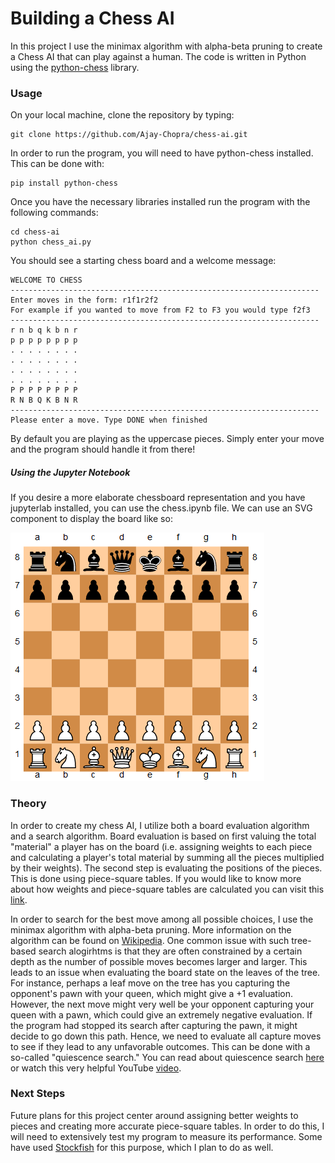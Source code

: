 # Building a Chess AI

In this project I use the minimax algorithm with alpha-beta pruning to create a Chess AI that can play
against a human. The code is written in Python using the [python-chess](https://python-chess.readthedocs.io/en/latest/) library.

### Usage
On your local machine, clone the repository by typing:
```console
git clone https://github.com/Ajay-Chopra/chess-ai.git
```
In order to run the program, you will need to have python-chess installed. This can be done with:
```console
pip install python-chess
```
Once you have the necessary libraries installed run the program with the following commands:
```console
cd chess-ai
python chess_ai.py
```
You should see a starting chess board and a welcome message:
```console
WELCOME TO CHESS
---------------------------------------------------------------------
Enter moves in the form: r1f1r2f2
For example if you wanted to move from F2 to F3 you would type f2f3
---------------------------------------------------------------------
r n b q k b n r
p p p p p p p p
. . . . . . . .
. . . . . . . .
. . . . . . . .
. . . . . . . .
P P P P P P P P
R N B Q K B N R
---------------------------------------------------------------------
Please enter a move. Type DONE when finished
```
By default you are playing as the uppercase pieces. Simply enter your move and the program should handle it from there!

##### Using the Jupyter Notebook
If you desire a more elaborate chessboard representation and you have jupyterlab installed, you can use the
chess.ipynb file. We can use an SVG component to display the board like so:




![Chess Board Image](assets/1_nH4AerChS2uPEy4igMIshw.png)



### Theory
In order to create my chess AI, I utilize both a board evaluation algorithm and a search algorithm. 
Board evaluation is based on first valuing the total "material" a player has on the board (i.e. assigning weights
to each piece and calculating a player's total material by summing all the pieces multiplied by their weights).
The second step is evaluating the positions of the pieces. This is done using piece-square tables. If you would like 
to know more about how weights and piece-square tables are calculated you can visit this [link](https://www.chessprogramming.org/Piece-Square_Tables).

In order to search for the best move among all possible choices, I use the minimax algorithm with alpha-beta pruning. 
More information on the algorithm can be found on [Wikipedia](https://en.wikipedia.org/wiki/Minimax). One common issue with such
tree-based search alogirhtms is that they are often constrained by a certain depth as the number of possible moves becomes larger and 
larger. This leads to an issue when evaluating the board state on the leaves of the tree. For instance, perhaps a leaf move on the 
tree has you capturing the opponent's pawn with your queen, which might give a +1 evaluation. However, the next move might very well be
your opponent capturing your queen with a pawn, which could give an extremely negative evaluation. If the program had stopped its 
search after capturing the pawn, it might decide to go down this path. Hence, we need to evaluate all capture moves to see if they lead
to any unfavorable outcomes. This can be done with a so-called "quiescence search." You can read about quiescence search [here](https://www.chessprogramming.org/Quiescence_Search) or watch this very helpful YouTube [video](https://www.youtube.com/watch?v=BKY4xmVJaOA).

### Next Steps
Future plans for this project center around assigning better weights to pieces and creating more accurate piece-square tables.
In order to do this, I will need to extensively test my program to measure its performance. Some have used [Stockfish](https://stockfishchess.org/) 
for this purpose, which I plan to do as well.


























